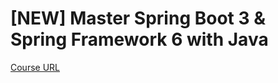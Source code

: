 # [NEW] Master Spring Boot 3 & Spring Framework 6 with Java

[Course URL](https://telusinternational.udemy.com/course/spring-boot-and-spring-framework-tutorial-for-beginners/learn/lecture/35020642#overview)